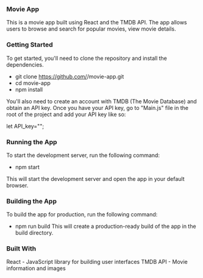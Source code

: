 ### Movie App
This is a movie app built using React and the TMDB API. The app allows users to browse and search for popular movies, view movie details.

### Getting Started
To get started, you'll need to clone the repository and install the dependencies.

 - git clone https://github.com/<your-username>/movie-app.git
 - cd movie-app
 - npm install

You'll also need to create an account with TMDB (The Movie Database) and obtain an API key. Once you have your API key, go to "Main.js"  file in the root of the project and add your API key like so:

 let API_key="<your API-KEY>";

 ### Running the App
To start the development server, run the following command:

 - npm start

This will start the development server and open the app in your default browser.

### Building the App
To build the app for production, run the following command:

 - npm run build
This will create a production-ready build of the app in the build directory.

### Built With
React - JavaScript library for building user interfaces
TMDB API - Movie information and images

